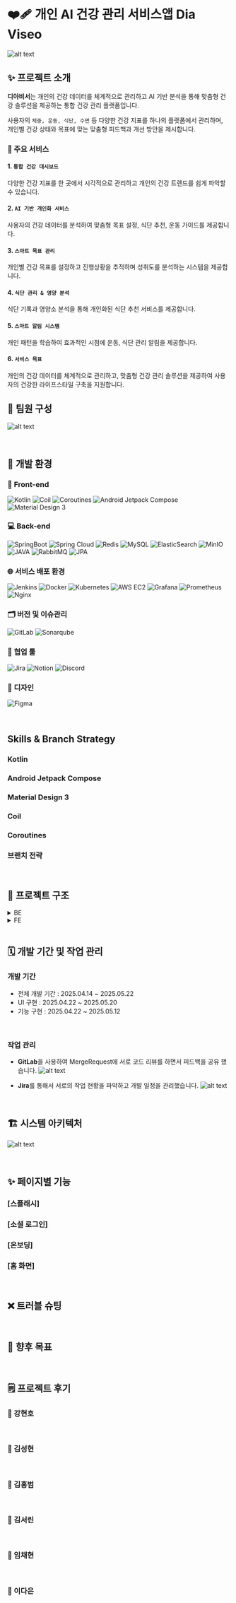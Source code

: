 # ❤️‍🩹 개인 AI 건강 관리 서비스앱 Dia Viseo

![alt text](<서비스 장표.png>)
<br>

## ✨ 프로젝트 소개

**디아비서**는 개인의 건강 데이터를 체계적으로 관리하고 AI 기반 분석을 통해 맞춤형 건강 솔루션을 제공하는 통합 건강 관리 플랫폼입니다. <br>

사용자의 `체중, 운동, 식단, 수면` 등 다양한 건강 지표를 하나의 플랫폼에서 관리하며, 개인별 건강 상태와 목표에 맞는 맞춤형 피드백과 개선 방안을 제시합니다. <br>

### 🔑 주요 서비스

#### 1. `통합 건강 대시보드`<br>

다양한 건강 지표를 한 곳에서 시각적으로 관리하고 개인의 건강 트렌드를 쉽게 파악할 수 있습니다. <br>

#### 2. `AI 기반 개인화 서비스`<br>

사용자의 건강 데이터를 분석하여 맞춤형 목표 설정, 식단 추천, 운동 가이드를 제공합니다. <br>

#### 3. `스마트 목표 관리`<br>

개인별 건강 목표를 설정하고 진행상황을 추적하며 성취도를 분석하는 시스템을 제공합니다. <br>

#### 4. `식단 관리 & 영양 분석`<br>

식단 기록과 영양소 분석을 통해 개인화된 식단 추천 서비스를 제공합니다. <br>

#### 5. `스마트 알림 시스템`<br>

개인 패턴을 학습하여 효과적인 시점에 운동, 식단 관리 알림을 제공합니다. <br>

#### 6. `서비스 목표`<br>

개인의 건강 데이터를 체계적으로 관리하고, 맞춤형 건강 관리 솔루션을 제공하여 사용자의 건강한 라이프스타일 구축을 지원합니다.
<br>

## 👥 팀원 구성

![alt text](팀원소개.png)

<br>

## 🔧 개발 환경

### 📱 **Front-end**

![Kotlin](https://img.shields.io/badge/Kotlin-7F52FF.svg?&style=for-the-badge&logo=Kotlin&logoColor=white)
![Coil](https://img.shields.io/badge/Coil-00D4AA.svg?&style=for-the-badge&logo=Android&logoColor=white)
![Coroutines](https://img.shields.io/badge/Coroutines-7F52FF.svg?&style=for-the-badge&logo=Kotlin&logoColor=white)
![Android Jetpack Compose](https://img.shields.io/badge/Jetpack_Compose-4285F4.svg?&style=for-the-badge&logo=Jetpack-Compose&logoColor=white)
![Material Design 3](https://img.shields.io/badge/Material_Design_3-757575.svg?&style=for-the-badge&logo=Material-Design&logoColor=white)

### 💻 **Back-end**

![SpringBoot](https://img.shields.io/badge/SpringBoot-6DB33F.svg?&style=for-the-badge&logo=Spring-Boot&logoColor=white)
![Spring Cloud](https://img.shields.io/badge/Spring_Cloud-6DB33F.svg?&style=for-the-badge&logo=Spring&logoColor=white)
![Redis](https://img.shields.io/badge/Redis-DC382D.svg?&style=for-the-badge&logo=Redis&logoColor=white)
![MySQL](https://img.shields.io/badge/MySQL-4479A1.svg?&style=for-the-badge&logo=MySQL&logoColor=white)
![ElasticSearch](https://img.shields.io/badge/ElasticSearch-005571.svg?&style=for-the-badge&logo=Elasticsearch&logoColor=white)
![MinIO](https://img.shields.io/badge/MinIO-C72E49.svg?&style=for-the-badge&logo=MinIO&logoColor=white)
![JAVA](https://img.shields.io/badge/Java-007396.svg?&style=for-the-badge&logo=OpenJDK&logoColor=white)
![RabbitMQ](https://img.shields.io/badge/RabbitMQ-FF6600.svg?&style=for-the-badge&logo=RabbitMQ&logoColor=white)
![JPA](https://img.shields.io/badge/JPA-59666C.svg?&style=for-the-badge&logo=Hibernate&logoColor=white)

### 🌐 **서비스 배포 환경**

![Jenkins](https://img.shields.io/badge/Jenkins-D24939.svg?&style=for-the-badge&logo=Jenkins&logoColor=white)
![Docker](https://img.shields.io/badge/Docker-2496ED.svg?&style=for-the-badge&logo=Docker&logoColor=white)
![Kubernetes](https://img.shields.io/badge/Kubernetes-326CE5.svg?&style=for-the-badge&logo=Kubernetes&logoColor=white)
![AWS EC2](https://img.shields.io/badge/AWS_EC2-FF9900.svg?&style=for-the-badge&logo=Amazon-EC2&logoColor=white)
![Grafana](https://img.shields.io/badge/Grafana-F46800.svg?&style=for-the-badge&logo=Grafana&logoColor=white)
![Prometheus](https://img.shields.io/badge/Prometheus-E6522C.svg?&style=for-the-badge&logo=Prometheus&logoColor=white)
![Nginx](https://img.shields.io/badge/Nginx-009639.svg?&style=for-the-badge&logo=Nginx&logoColor=white)

### 🗂️ **버전 및 이슈관리**

![GitLab](https://img.shields.io/badge/GitLab-FC6D26.svg?&style=for-the-badge&logo=GitLab&logoColor=white)
![Sonarqube](https://img.shields.io/badge/SonarQube-4E9BCD.svg?&style=for-the-badge&logo=SonarQube&logoColor=white)

### 🤝 **협업 툴**

![Jira](https://img.shields.io/badge/Jira-0052CC.svg?&style=for-the-badge&logo=Jira&logoColor=white)
![Notion](https://img.shields.io/badge/Notion-000000.svg?&style=for-the-badge&logo=Notion&logoColor=white)
![Discord](https://img.shields.io/badge/Discord-5865F2.svg?&style=for-the-badge&logo=Discord&logoColor=white)

### 🎨 **디자인**

![Figma](https://img.shields.io/badge/Figma-F24E1E.svg?&style=for-the-badge&logo=Figma&logoColor=white)

<br>

## Skills & Branch Strategy

### Kotlin

### Android Jetpack Compose

### Material Design 3

### Coil

### Coroutines

### 브랜치 전략

<br>

## 📂 프로젝트 구조

<details>
<summary>BE</summary>

```
BE/
├── auth-service/
│   └── src/main/java/com/s206/auth/
│       ├── AuthServiceApplication.java
│       ├── controller/
│       ├── service/
│       ├── dto/
│       ├── jwt/
│       ├── security/
│       ├── client/
│       └── config/
├── common-module/
│   └── src/main/java/com/s206/common/
│       ├── dto/
│       ├── exception/
│       ├── security/
│       └── webclient/
├── config-service/
│   └── src/main/java/com/s206/config/
│       └── ConfigServiceApplication.java
├── eureka-service/
│   └── src/main/java/com/s206/eureka/
│       └── EurekaServiceApplication.java
├── gateway-service/
│   └── src/main/java/com/s206/gateway/
│       ├── GatewayServiceApplication.java
│       ├── filter/
│       ├── config/
│       ├── blacklist/
│       └── util/
├── health-service/
│   └── src/main/java/com/s206/health/
│       ├── HealthServiceApplication.java
│       ├── bodyinfo/
│       │   ├── controller/
│       │   ├── service/
│       │   ├── entity/
│       │   └── dto/
│       ├── condition/
│       │   ├── controller/
│       │   ├── service/
│       │   ├── entity/
│       │   └── dto/
│       ├── exercise/
│       │   ├── controller/
│       │   ├── service/
│       │   ├── entity/
│       │   └── dto/
│       ├── nutrition/
│       │   ├── controller/
│       │   ├── service/
│       │   ├── entity/
│       │   └── dto/
│       ├── step/
│       │   ├── controller/
│       │   ├── service/
│       │   ├── entity/
│       │   └── dto/
│       ├── notification/
│       │   ├── controller/
│       │   ├── service/
│       │   ├── entity/
│       │   └── dto/
│       ├── client/
│       ├── config/
│       └── elastic/
└── user-service/
    └── src/main/java/com/s206/user/
        ├── UserServiceApplication.java
        ├── user/
        │   ├── controller/
        │   ├── service/
        │   ├── entity/
        │   ├── dto/
        │   └── config/
        └── physical/
            ├── controller/
            ├── service/
            ├── entity/
            └── dto/

```

</details>

<details>
<summary>FE</summary>

```
FE/
└── mobile/
    └── src/main/java/com/example/diaviseo/
        ├── MainActivity.kt
        ├── MyApplication.kt
        ├── MyFirebaseMessagingService.kt
        ├── data/
        │   ├── datastore/
        │   │   ├── TokenDataStore.kt
        │   │   ├── FcmTokenManager.kt
        │   │   ├── StepDataStore.kt
        │   │   └── HealthConnectDataStore.kt
        │   ├── network/
        │   │   ├── RetrofitInstance.kt
        │   │   ├── dto/
        │   │   │   ├── ApiResponse.kt
        │   │   │   ├── request/
        │   │   │   └── response/
        │   │   └── service/
        │   │       ├── AuthApiService.kt
        │   │       ├── UserApiService.kt
        │   │       ├── HealthApiService.kt
        │   │       ├── ConditionApiService.kt
        │   │       ├── ChatBotApiService.kt
        │   │       └── AlarmApiService.kt
        │   └── model/
        │       ├── User.kt
        │       ├── Health.kt
        │       ├── Exercise.kt
        │       ├── Nutrition.kt
        │       └── ChatMessage.kt
        ├── feature/
        │   ├── auth/
        │   │   ├── AuthScreen.kt
        │   │   ├── AuthViewModel.kt
        │   │   └── GoogleLoginManager.kt
        │   ├── onboarding/
        │   │   ├── OnboardingScreen.kt
        │   │   └── OnboardingViewModel.kt
        │   ├── home/
        │   │   ├── HomeScreen.kt
        │   │   ├── HomeViewModel.kt
        │   │   └── components/
        │   ├── health/
        │   │   ├── HealthScreen.kt
        │   │   ├── HealthViewModel.kt
        │   │   ├── register/
        │   │   │   ├── HealthRegisterScreen.kt
        │   │   │   └── HealthRegisterViewModel.kt
        │   │   └── components/
        │   ├── chat/
        │   │   ├── ChatScreen.kt
        │   │   ├── ChatViewModel.kt
        │   │   └── components/
        │   ├── profile/
        │   │   ├── ProfileScreen.kt
        │   │   ├── ProfileViewModel.kt
        │   │   └── edit/
        │   └── goal/
        │       ├── GoalScreen.kt
        │       ├── GoalViewModel.kt
        │       └── components/
        ├── shared/
        │   ├── components/
        │   │   ├── BottomNavigationBar.kt
        │   │   ├── CommonTopBar.kt
        │   │   ├── LoadingOverlay.kt
        │   │   ├── DeleteDialog.kt
        │   │   └── DiaDatePickerDialog.kt
        │   ├── theme/
        │   │   ├── Colors.kt
        │   │   ├── Font.kt
        │   │   ├── Theme.kt
        │   │   └── Type.kt
        │   └── utils/
        │       ├── FCMInitializer.kt
        │       ├── FcmTokenSender.kt
        │       └── GalleryPermissionHandler.kt
        ├── healthconnect/
        │   ├── HealthConnectManager.kt
        │   ├── HealthConnectPermissionHandler.kt
        │   ├── processor/
        │   └── worker/
        └── navigation/
            └── AppNavigation.kt

```

</details>
<br>

## 🗓️ 개발 기간 및 작업 관리

### 개발 기간

- 전체 개발 기간 : 2025.04.14 ~ 2025.05.22
- UI 구현 : 2025.04.22 ~ 2025.05.20
- 기능 구현 : 2025.04.22 ~ 2025.05.12

<br>

### 작업 관리

- **GitLab**을 사용하여 MergeRequest에 서로 코드 리뷰를 하면서 피드백을 공유 했습니다.
  ![alt text](image.png)

- **Jira**를 통해서 서로의 작업 현황을 파악하고 개발 일정을 관리했습니다.
  ![alt text](image-1.png)

<br>

## 🏗️ 시스템 아키텍처

![alt text](<자율PJT 아키텍처.png>)

<br>

## ✨ 페이지별 기능

### [스플래시]

### [소셜 로그인]

### [온보딩]

### [홈 화면]

<br>

## ❌ 트러블 슈팅

<br>

## 🎯 향후 목표

<br>

## 🗒️ 프로젝트 후기

### 🐶 강현호

<br>
    
### 🦁 김성현

<br>

### 🐯 김홍범

<br>

### 🐤 김서린

<br>

### 🐰 임채현

<br>

### 🐻 이다은
